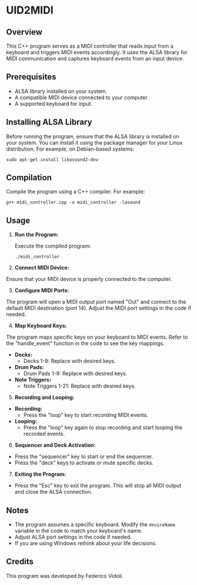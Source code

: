# UID2MIDI

## Overview

This C++ program serves as a MIDI controller that reads input from a keyboard and triggers MIDI events accordingly. It uses the ALSA library for MIDI communication and captures keyboard events from an input device.

## Prerequisites

- ALSA library installed on your system.
- A compatible MIDI device connected to your computer.
- A supported keyboard for input.

## Installing ALSA Library

Before running the program, ensure that the ALSA library is installed on your system. You can install it using the package manager for your Linux distribution. For example, on Debian-based systems:

``` sudo apt-get install libasound2-dev ``` 

## Compilation

Compile the program using a C++ compiler. For example:

``` g++ midi_controller.cpp -o midi_controller -lasound ``` 

## Usage

1. **Run the Program:**

   Execute the compiled program:

   ``` ./midi_controller ``` 

3. **Connect MIDI Device:**

Ensure that your MIDI device is properly connected to the computer.

3. **Configure MIDI Ports:**

The program will open a MIDI output port named "Out" and connect to the default MIDI destination (port 14). Adjust the MIDI port settings in the code if needed.

4. **Map Keyboard Keys:**

The program maps specific keys on your keyboard to MIDI events. Refer to the "handle_event" function in the code to see the key mappings.

- **Decks:**
  - Decks 1-9: Replace with desired keys.
- **Drum Pads:**
  - Drum Pads 1-9: Replace with desired keys.
- **Note Triggers:**
  - Note Triggers 1-21: Replace with desired keys.

5. **Recording and Looping:**

- **Recording:**
  - Press the "loop" key to start recording MIDI events.
- **Looping:**
  - Press the "loop" key again to stop recording and start looping the recorded events.

6. **Sequencer and Deck Activation:**

- Press the "sequencer" key to start or end the sequencer.
- Press the "deck" keys to activate or mute specific decks.

7. **Exiting the Program:**

- Press the "Esc" key to exit the program. This will stop all MIDI output and close the ALSA connection.

## Notes

- The program assumes a specific keyboard. Modify the `deviceName` variable in the code to match your keyboard's name.
- Adjust ALSA port settings in the code if needed.
- If you are using Windows rethink about your life decisions.

## Credits

This program was developed by Federico Vidoli.
